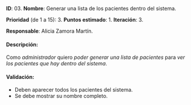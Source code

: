 **ID**: 03.
**Nombre**: Generar una lista de los pacientes dentro del sistema.

**Prioridad** (de 1 a 15): 3.
**Puntos estimado**: 1.
**Iteración**: 3.

**Responsable**: Alicia Zamora Martín.

#### Descripción:

Como _administrador_ quiero _poder generar una lista de pacientes_ para _ver los pacientes que hay dentro del sistema_.

#### Validación:

*   Deben aparecer todos los pacientes del sistema.
*   Se debe mostrar su nombre completo.